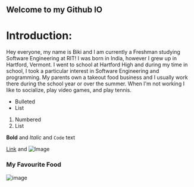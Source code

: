 ## Welcome to my Github IO

# Introduction:
Hey everyone, my name is Biki and I am currently a Freshman studying Software Engineering at RIT! I was born in India, however I grew up in Hartford, Vermont. I went to school at Hartford High and during my time in school, I took a particular interest in Software Engineering and programming. My parents own a takeout food business and I usually work there during the school year or over the summer. When I'm not working I like to socialize, play video games, and play tennis. 
- Bulleted
- List

1. Numbered
2. List

**Bold** and _Italic_ and `Code` text

[Link](url) and ![Image](src)

### My Favourite Food
![image](https://user-images.githubusercontent.com/89430427/139405578-f8a8eb89-cefd-45ee-b565-ea808e1c1396.png)
